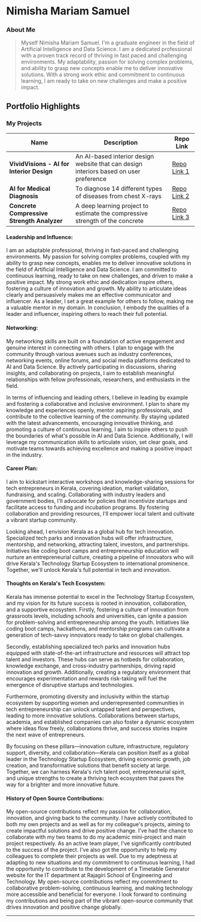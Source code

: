 # Nimisha Mariam Samuel

### About Me

> Myself Nimisha Mariam Samuel. I'm a graduate engineer in the field of Artificial Intelligence and Data Science. I am a dedicated professional with a proven track record of thriving in fast paced and challenging environments. My adaptability, passion for solving complex problems, and ability to grasp new concepts enable me to deliver innovative solutions. With a strong work ethic and commitment to continuous learning, I am ready to take on new challenges and make a positive impact.


## Portfolio Highlights

### My Projects

| Name                | Description                                                               | Repo Link                                |
|---------------------|---------------------------------------------------------------------------|-----------------------------------------------------------------|
| **VividVisions - AI for Interior Design**  | An AI-based interior design website that can design interiors based on user preference                                              | [Repo Link 1](https://github.com/nimishasam/AI-for-Interior-Design)             |
| **AI for Medical Diagnosis**  | To diagnose 14 different types of diseases from chest X-rays                                              | [Repo Link 2](https://github.com/nimishasam/AI-for-Medical-Diagnosis-Week-1)             |
| **Concrete Compressive Strength Analyzer** | A deep learning project to estimate the compressive strength of the concrete | [Repo Link 3](https://github.com/nimishasam/DL_Concrete-Compressive-Strength-Analyzer) |

#### Leadership and Influence:

I am an adaptable professional, thriving in fast-paced and challenging environments. My passion for solving complex problems, coupled with my ability to grasp new concepts, enables me to deliver innovative solutions in the field of Artificial Intelligence and Data Science. I am committed to continuous learning, ready to take on new challenges, and driven to make a positive impact. My strong work ethic and dedication inspire others, fostering a culture of innovation and growth. My ability to articulate ideas clearly and persuasively makes me an effective communicator and influencer. As a leader, I set a great example for others to follow, making me a valuable mentor in my domain. In conclusion, I embody the qualities of a leader and influencer, inspiring others to reach their full potential.

#### Networking:

My networking skills are built on a foundation of active engagement and genuine interest in connecting with others. I plan to engage with the community through various avenues such as industry conferences, networking events, online forums, and social media platforms dedicated to AI and Data Science. By actively participating in discussions, sharing insights, and collaborating on projects, I aim to establish meaningful relationships with fellow professionals, researchers, and enthusiasts in the field.

In terms of influencing and leading others, I believe in leading by example and fostering a collaborative and inclusive environment. I plan to share my knowledge and experiences openly, mentor aspiring professionals, and contribute to the collective learning of the community. By staying updated with the latest advancements, encouraging innovative thinking, and promoting a culture of continuous learning, I aim to inspire others to push the boundaries of what's possible in AI and Data Science. Additionally, I will leverage my communication skills to articulate vision, set clear goals, and motivate teams towards achieving excellence and making a positive impact in the industry.

#### Career Plan:

I aim to kickstart interactive workshops and knowledge-sharing sessions for tech entrepreneurs in Kerala, covering ideation, market validation, fundraising, and scaling. Collaborating with industry leaders and government bodies, I'll advocate for policies that incentivize startups and facilitate access to funding and incubation programs. By fostering collaboration and providing resources, I'll empower local talent and cultivate a vibrant startup community.

Looking ahead, I envision Kerala as a global hub for tech innovation. Specialized tech parks and innovation hubs will offer infrastructure, mentorship, and networking, attracting talent, investors, and partnerships. Initiatives like coding boot camps and entrepreneurship education will nurture an entrepreneurial culture, creating a pipeline of innovators who will drive Kerala's Technology Startup Ecosystem to international prominence. Together, we'll unlock Kerala's full potential in tech and innovation.

#### Thoughts on Kerala's Tech Ecosystem:

Kerala has immense potential to excel in the Technology Startup Ecosystem, and my vision for its future success is rooted in innovation, collaboration, and a supportive ecosystem. Firstly, fostering a culture of innovation from grassroots levels, including schools and universities, can ignite a passion for problem-solving and entrepreneurship among the youth. Initiatives like coding boot camps, hackathons, and mentorship programs can cultivate a generation of tech-savvy innovators ready to take on global challenges.

Secondly, establishing specialized tech parks and innovation hubs equipped with state-of-the-art infrastructure and resources will attract top talent and investors. These hubs can serve as hotbeds for collaboration, knowledge exchange, and cross-industry partnerships, driving rapid innovation and growth. Additionally, creating a regulatory environment that encourages experimentation and rewards risk-taking will fuel the emergence of disruptive startups and technologies.

Furthermore, promoting diversity and inclusivity within the startup ecosystem by supporting women and underrepresented communities in tech entrepreneurship can unlock untapped talent and perspectives, leading to more innovative solutions. Collaborations between startups, academia, and established companies can also foster a dynamic ecosystem where ideas flow freely, collaborations thrive, and success stories inspire the next wave of entrepreneurs.

By focusing on these pillars—innovation culture, infrastructure, regulatory support, diversity, and collaboration—Kerala can position itself as a global leader in the Technology Startup Ecosystem, driving economic growth, job creation, and transformative solutions that benefit society at large. Together, we can harness Kerala's rich talent pool, entrepreneurial spirit, and unique strengths to create a thriving tech ecosystem that paves the way for a brighter and more innovative future.

#### History of Open Source Contributions:

My open-source contributions reflect my passion for collaboration, innovation, and giving back to the community. I have actively contributed to both my own projects and as well as for my colleague's projects, aiming to create impactful solutions and drive positive change.
I've had the chance to collaborate with my two teams to do my academic mini-project and main project respectively. As an active team player, I've significantly contributed to the success of the project. I've also got the opportunity to help my colleagues to complete their projects as well. Due to my adeptness at adapting to new situations and my commitment to continuous learning, I had the opportunity to contribute to the development of a Timetable Generator website for the IT department at Rajagiri School of Engineering and Technology.
My open-source contributions reflect my commitment to collaborative problem-solving, continuous learning, and making technology more accessible and beneficial for everyone. I look forward to continuing my contributions and being part of the vibrant open-source community that drives innovation and positive change globally.  


---
